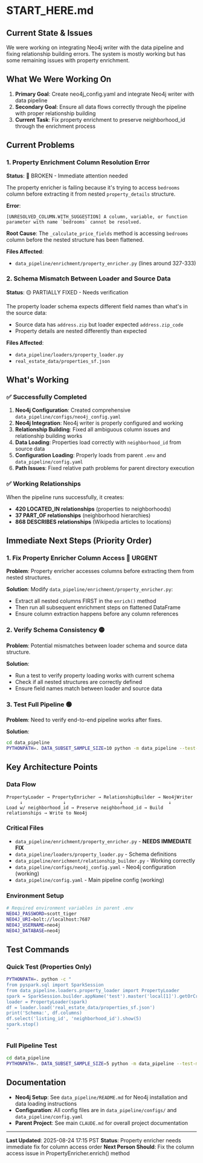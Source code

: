 # START_HERE.md

## Current State & Issues

We were working on integrating Neo4j writer with the data pipeline and fixing relationship building errors. The system is mostly working but has some remaining issues with property enrichment.

## What We Were Working On

1. **Primary Goal**: Create neo4j_config.yaml and integrate Neo4j writer with data pipeline
2. **Secondary Goal**: Ensure all data flows correctly through the pipeline with proper relationship building
3. **Current Task**: Fix property enrichment to preserve neighborhood_id through the enrichment process

## Current Problems

### 1. Property Enrichment Column Resolution Error
**Status**: 🔴 BROKEN - Immediate attention needed

The property enricher is failing because it's trying to access `bedrooms` column before extracting it from nested `property_details` structure.

**Error**: 
```
[UNRESOLVED_COLUMN.WITH_SUGGESTION] A column, variable, or function parameter with name `bedrooms` cannot be resolved.
```

**Root Cause**: The `_calculate_price_fields` method is accessing `bedrooms` column before the nested structure has been flattened.

**Files Affected**:
- `data_pipeline/enrichment/property_enricher.py` (lines around 327-333)

### 2. Schema Mismatch Between Loader and Source Data
**Status**: 🟡 PARTIALLY FIXED - Needs verification

The property loader schema expects different field names than what's in the source data:
- Source data has `address.zip` but loader expected `address.zip_code` 
- Property details are nested differently than expected

**Files Affected**:
- `data_pipeline/loaders/property_loader.py` 
- `real_estate_data/properties_sf.json`

## What's Working

### ✅ Successfully Completed
1. **Neo4j Configuration**: Created comprehensive `data_pipeline/configs/neo4j_config.yaml`
2. **Neo4j Integration**: Neo4j writer is properly configured and working
3. **Relationship Building**: Fixed all ambiguous column issues and relationship building works
4. **Data Loading**: Properties load correctly with `neighborhood_id` from source data
5. **Configuration Loading**: Properly loads from parent `.env` and `data_pipeline/config.yaml`
6. **Path Issues**: Fixed relative path problems for parent directory execution

### ✅ Working Relationships
When the pipeline runs successfully, it creates:
- **420 LOCATED_IN relationships** (properties to neighborhoods)
- **37 PART_OF relationships** (neighborhood hierarchies)  
- **868 DESCRIBES relationships** (Wikipedia articles to locations)

## Immediate Next Steps (Priority Order)

### 1. Fix Property Enricher Column Access 🔴 URGENT
**Problem**: Property enricher accesses columns before extracting them from nested structures.

**Solution**: Modify `data_pipeline/enrichment/property_enricher.py`:
- Extract all nested columns FIRST in the `enrich()` method
- Then run all subsequent enrichment steps on flattened DataFrame
- Ensure column extraction happens before any column references

### 2. Verify Schema Consistency 🟡
**Problem**: Potential mismatches between loader schema and source data structure.

**Solution**: 
- Run a test to verify property loading works with current schema
- Check if all nested structures are correctly defined
- Ensure field names match between loader and source data

### 3. Test Full Pipeline 🟢
**Problem**: Need to verify end-to-end pipeline works after fixes.

**Solution**:
```bash
cd data_pipeline
PYTHONPATH=. DATA_SUBSET_SAMPLE_SIZE=10 python -m data_pipeline --test-mode
```

## Key Architecture Points

### Data Flow
```
PropertyLoader → PropertyEnricher → RelationshipBuilder → Neo4jWriter
     ↓               ↓                    ↓                 ↓
Load w/ neighborhood_id → Preserve neighborhood_id → Build relationships → Write to Neo4j
```

### Critical Files
- `data_pipeline/enrichment/property_enricher.py` - **NEEDS IMMEDIATE FIX**
- `data_pipeline/loaders/property_loader.py` - Schema definitions
- `data_pipeline/enrichment/relationship_builder.py` - Working correctly
- `data_pipeline/configs/neo4j_config.yaml` - Neo4j configuration (working)
- `data_pipeline/config.yaml` - Main pipeline config (working)

### Environment Setup
```bash
# Required environment variables in parent .env
NEO4J_PASSWORD=scott_tiger
NEO4J_URI=bolt://localhost:7687
NEO4J_USERNAME=neo4j
NEO4J_DATABASE=neo4j
```

## Test Commands

### Quick Test (Properties Only)
```bash
PYTHONPATH=. python -c "
from pyspark.sql import SparkSession
from data_pipeline.loaders.property_loader import PropertyLoader
spark = SparkSession.builder.appName('test').master('local[1]').getOrCreate()
loader = PropertyLoader(spark)
df = loader.load('real_estate_data/properties_sf.json')
print('Schema:', df.columns)
df.select('listing_id', 'neighborhood_id').show(5)
spark.stop()
"
```

### Full Pipeline Test
```bash
cd data_pipeline
PYTHONPATH=. DATA_SUBSET_SAMPLE_SIZE=5 python -m data_pipeline --test-mode
```

## Documentation
- **Neo4j Setup**: See `data_pipeline/README.md` for Neo4j installation and data loading instructions
- **Configuration**: All config files are in `data_pipeline/configs/` and `data_pipeline/config.yaml`
- **Parent Project**: See main `CLAUDE.md` for overall project documentation

---

**Last Updated**: 2025-08-24 17:15 PST
**Status**: Property enricher needs immediate fix for column access order
**Next Person Should**: Fix the column access issue in PropertyEnricher.enrich() method